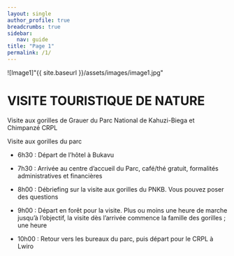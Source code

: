 ```yaml
---
layout: single
author_profile: true
breadcrumbs: true
sidebar:
   nav: guide
title: "Page 1"
permalink: /1/
---
```


![Image1]"{{ site.baseurl }}/assets/images/image1.jpg"

# VISITE TOURISTIQUE DE NATURE

Visite aux gorilles de Grauer du Parc National de Kahuzi-Biega et Chimpanzé CRPL

Visite aux gorilles du parc

* 6h30 : Départ de l’hôtel à Bukavu

* 7h30 : Arrivée au centre d’accueil du Parc, café/thé gratuit, formalités administratives et financières

* 8h00 : Débriefing sur la visite aux gorilles du PNKB. Vous pouvez poser des questions                                                                                 
* 9h00 : Départ en forêt pour la visite. Plus ou moins une heure de marche jusqu’à l’objectif, la visite dès l’arrivée commence la famille des gorilles ; une heure

* 10h00 : Retour vers les bureaux du parc, puis départ pour le CRPL à Lwiro